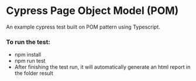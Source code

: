 # Cypress Page Object Model (POM)

An example cypress test built on POM pattern using Typescript.

### To run the test:
- npm install
- npm run test
- After finishing the test run, it will automatically generate an html report in the folder result